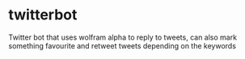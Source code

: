 # twitterbot
Twitter bot that uses wolfram alpha to reply to tweets, can also mark something favourite and retweet tweets depending on the keywords
